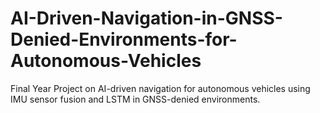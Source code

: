# AI-Driven-Navigation-in-GNSS-Denied-Environments-for-Autonomous-Vehicles
Final Year Project on AI-driven navigation for autonomous vehicles using IMU sensor fusion and LSTM in GNSS-denied environments.
